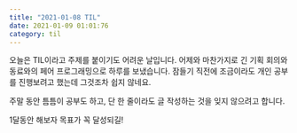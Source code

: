 ```yaml
---
title: "2021-01-08 TIL"
date: 2021-01-09 01:01:76
category: til
---
```


오늘은 TIL이라고 주제를 붙이기도 어려운 날입니다. 어제와 마찬가지로 긴 기획 회의와 동료와의 페어 프로그래밍으로 하루를 보냈습니다. 잠들기 직전에 조금이라도 개인 공부를 진행보려고 했는데 그것조차 쉽지 않네요.

주말 동안 틈틈이 공부도 하고, 단 한 줄이라도 글 작성하는 것을 잊지 않으려고 합니다.

1달동안 해보자 목표가 꼭 달성되길!
